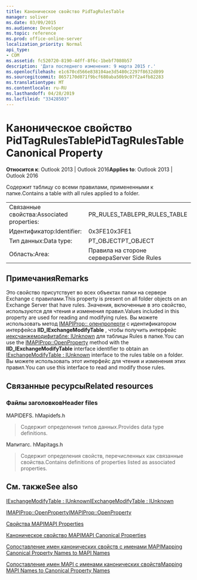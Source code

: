 ```yaml
---
title: Каноническое свойство PidTagRulesTable
manager: soliver
ms.date: 03/09/2015
ms.audience: Developer
ms.topic: reference
ms.prod: office-online-server
localization_priority: Normal
api_type:
- COM
ms.assetid: fc520720-8190-4dff-8f6c-1bebf7080b57
description: 'Дата последнего изменения: 9 марта 2015 г.'
ms.openlocfilehash: e1c670cd566e838104ae3d5480c2297f8632d899
ms.sourcegitcommit: 8657170d071f9bcf680aba50b9c07f2a4fb82283
ms.translationtype: MT
ms.contentlocale: ru-RU
ms.lasthandoff: 04/28/2019
ms.locfileid: "33428503"
---
```

# <a name="pidtagrulestable-canonical-property"></a><span data-ttu-id="224ee-103">Каноническое свойство PidTagRulesTable</span><span class="sxs-lookup"><span data-stu-id="224ee-103">PidTagRulesTable Canonical Property</span></span>

  
  
<span data-ttu-id="224ee-104">**Относится к**: Outlook 2013 | Outlook 2016</span><span class="sxs-lookup"><span data-stu-id="224ee-104">**Applies to**: Outlook 2013 | Outlook 2016</span></span> 
  
<span data-ttu-id="224ee-105">Содержит таблицу со всеми правилами, примененными к папке.</span><span class="sxs-lookup"><span data-stu-id="224ee-105">Contains a table with all rules applied to a folder.</span></span>
  
|||
|:-----|:-----|
|<span data-ttu-id="224ee-106">Связанные свойства:</span><span class="sxs-lookup"><span data-stu-id="224ee-106">Associated properties:</span></span>  <br/> |<span data-ttu-id="224ee-107">PR_RULES_TABLE</span><span class="sxs-lookup"><span data-stu-id="224ee-107">PR_RULES_TABLE</span></span>  <br/> |
|<span data-ttu-id="224ee-108">Идентификатор:</span><span class="sxs-lookup"><span data-stu-id="224ee-108">Identifier:</span></span>  <br/> |<span data-ttu-id="224ee-109">0x3FE1</span><span class="sxs-lookup"><span data-stu-id="224ee-109">0x3FE1</span></span>  <br/> |
|<span data-ttu-id="224ee-110">Тип данных:</span><span class="sxs-lookup"><span data-stu-id="224ee-110">Data type:</span></span>  <br/> |<span data-ttu-id="224ee-111">PT_OBJECT</span><span class="sxs-lookup"><span data-stu-id="224ee-111">PT_OBJECT</span></span>  <br/> |
|<span data-ttu-id="224ee-112">Область:</span><span class="sxs-lookup"><span data-stu-id="224ee-112">Area:</span></span>  <br/> |<span data-ttu-id="224ee-113">Правила на стороне сервера</span><span class="sxs-lookup"><span data-stu-id="224ee-113">Server Side Rules</span></span>  <br/> |
   
## <a name="remarks"></a><span data-ttu-id="224ee-114">Примечания</span><span class="sxs-lookup"><span data-stu-id="224ee-114">Remarks</span></span>

<span data-ttu-id="224ee-115">Это свойство присутствует во всех объектах папки на сервере Exchange с правилами.</span><span class="sxs-lookup"><span data-stu-id="224ee-115">This property is present on all folder objects on an Exchange Server that have rules.</span></span> <span data-ttu-id="224ee-116">Значения, включенные в это свойство, используются для чтения и изменения правил.</span><span class="sxs-lookup"><span data-stu-id="224ee-116">Values included in this property are used for reading and modifying rules.</span></span> <span data-ttu-id="224ee-117">Вы можете использовать метод [IMAPIProp:: опенпроперти](imapiprop-openproperty.md) с идентификатором интерфейса **IID_IExchangeModifyTable** , чтобы получить интерфейс [иексчанжемодифитабле: IUnknown](iexchangemodifytableiunknown.md) для таблицы Rules в папке.</span><span class="sxs-lookup"><span data-stu-id="224ee-117">You can use the [IMAPIProp::OpenProperty](imapiprop-openproperty.md) method with the **IID_IExchangeModifyTable** interface identifier to obtain an [IExchangeModifyTable : IUnknown](iexchangemodifytableiunknown.md) interface to the rules table on a folder.</span></span> <span data-ttu-id="224ee-118">Вы можете использовать этот интерфейс для чтения и изменения этих правил.</span><span class="sxs-lookup"><span data-stu-id="224ee-118">You can use this interface to read and modify those rules.</span></span> 
  
## <a name="related-resources"></a><span data-ttu-id="224ee-119">Связанные ресурсы</span><span class="sxs-lookup"><span data-stu-id="224ee-119">Related resources</span></span>

### <a name="header-files"></a><span data-ttu-id="224ee-120">Файлы заголовков</span><span class="sxs-lookup"><span data-stu-id="224ee-120">Header files</span></span>

<span data-ttu-id="224ee-121">MAPIDEFS. h</span><span class="sxs-lookup"><span data-stu-id="224ee-121">Mapidefs.h</span></span>
  
> <span data-ttu-id="224ee-122">Содержит определения типов данных.</span><span class="sxs-lookup"><span data-stu-id="224ee-122">Provides data type definitions.</span></span>
    
<span data-ttu-id="224ee-123">Мапитагс. h</span><span class="sxs-lookup"><span data-stu-id="224ee-123">Mapitags.h</span></span>
  
> <span data-ttu-id="224ee-124">Содержит определения свойств, перечисленных как связанные свойства.</span><span class="sxs-lookup"><span data-stu-id="224ee-124">Contains definitions of properties listed as associated properties.</span></span> 
    
## <a name="see-also"></a><span data-ttu-id="224ee-125">См. также</span><span class="sxs-lookup"><span data-stu-id="224ee-125">See also</span></span>



[<span data-ttu-id="224ee-126">IExchangeModifyTable : IUnknown</span><span class="sxs-lookup"><span data-stu-id="224ee-126">IExchangeModifyTable : IUnknown</span></span>](iexchangemodifytableiunknown.md)
  
[<span data-ttu-id="224ee-127">IMAPIProp::OpenProperty</span><span class="sxs-lookup"><span data-stu-id="224ee-127">IMAPIProp::OpenProperty</span></span>](imapiprop-openproperty.md)


[<span data-ttu-id="224ee-128">Свойства MAPI</span><span class="sxs-lookup"><span data-stu-id="224ee-128">MAPI Properties</span></span>](mapi-properties.md)
  
[<span data-ttu-id="224ee-129">Каноническое свойство MAPI</span><span class="sxs-lookup"><span data-stu-id="224ee-129">MAPI Canonical Properties</span></span>](mapi-canonical-properties.md)
  
[<span data-ttu-id="224ee-130">Сопоставление имен канонических свойств с именами MAPI</span><span class="sxs-lookup"><span data-stu-id="224ee-130">Mapping Canonical Property Names to MAPI Names</span></span>](mapping-canonical-property-names-to-mapi-names.md)
  
[<span data-ttu-id="224ee-131">Сопоставление имен MAPI с именами канонических свойств</span><span class="sxs-lookup"><span data-stu-id="224ee-131">Mapping MAPI Names to Canonical Property Names</span></span>](mapping-mapi-names-to-canonical-property-names.md)

